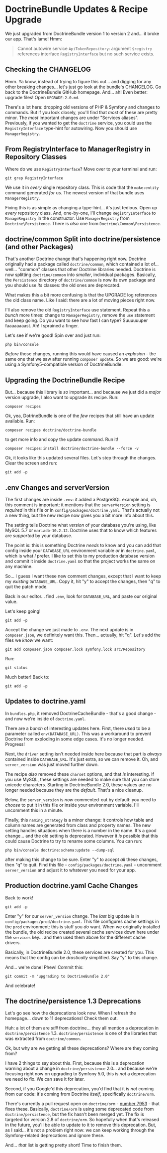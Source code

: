# DoctrineBundle Updates & Recipe Upgrade

We just upgraded from DoctrineBundle version 1 to version 2 and... it broke our
app. That's lame! Hmm:

> Cannot autowire service `ApiTokenRepository`: argument `$registry` references
> interface `RegistryInterface` but no such service exists.

## Checking the CHANGELOG

Hmm. Ya know, instead of trying to figure this out... and digging for any
other breaking changes... let's just go look at the bundle's CHANGELOG. Go back
to the DoctrineBundle GitHub homepage. And... ah! Even better: upgrade files!
Open `UPGRADE-2.0.md`.

There's a lot here: dropping old versions of PHP & Symfony and changes to
commands. But if you look closely, you'll find that *most* of these are pretty
minor. The *most* important changes are under "Services aliases". Previously,
if you wanted to get the `doctrine` service, you could use the `RegistryInterface`
type-hint for autowiring. Now you should use `ManagerRegistry`.

## From RegistryInterface to ManagerRegistry in Repository Classes

Where do we use `RegistryInterface`? Move over to your terminal and run:

```terminal
git grep RegistryInterface
```

We use it in *every* single repository class. This is code that the
`make:entity` command generated *for* us. The newest version of that bundle
uses `ManagerRegistry`.

Fixing this is as simple as changing a type-hint... it's just tedious. Open up
*every* repository class. And, one-by-one, I'll change `RegistryInterface` to
`ManageRegistry` in the constructor. Use `ManagerRegistry` from
`Doctrine\Persistence`. There is *also* one from `Doctrine\Common\Persistence`.

## doctrine/common Split into doctrine/persistence (and other Packages)

That's another Doctrine change that's happening right now. Doctrine originally
had a package called `doctrine/common`, which contained a lot of... well...
"common" classes that other Doctrine libraries needed. Doctrine is now
splitting `doctrine/common` into *smaller*, individual packages. Basically,
the `Persistence` directory of `doctrine/common` is now its own package and you
should use *its* classes: the old ones are deprecated.

What makes this a bit more confusing is that the UPGRADE log references the old
class name. Like I said: there are a lot of moving pieces right now.

I'll also remove the old `RegistryInterface` use statement. Repeat this a
*bunch* more times: change to `ManagerRegistry`, remove the `use` statement
and keep going. Do you want to see how fast I can type? Suuuuuuper faaaaaaaast.
Ah! I sprained a finger.

Let's see if we're good! Spin over and just run:

```terminal
php bin/console
```

*Before* those changes, running this would have caused an *explosion* - the same
one that we saw after running `composer update`. So we are good: we're using a
Symfony5-compatible version of DoctrineBundle.

## Upgrading the DoctrineBundle Recipe

But... because this library is *so* important... and because we just did a *major*
version upgrade, I also want to upgrade its recipe. Run:

```terminal
composer recipes
```

Ok, yea, DotrineBundle is one of the *few* recipes that still have an update
available. Run:

```terminal
composer recipes doctrine/doctrine-bundle
```

to get more info and copy the update command. Run it!

```terminal-silent
composer recipes:install doctrine/doctrine-bundle --force -v
```

Ok, it looks like this updated several files. Let's step through the changes.
Clear the screen and run:

```terminal
git add -p
```

## .env Changes and serverVersion

The first changes are inside `.env`: it added a PostgreSQL example and, oh, this
comment is important: it mentions that the `serverVersion` setting is
*required* in this file or in `config/packages/doctrine.yaml`. That's actually
not a new thing, but the new recipe now gives you a bit more info about this.

The setting tells Doctrine what *version* of your database you're using, like
MySQL 5.7 or `mariadb-10.2.12`. Doctrine uses that to know which features are
*supported* by your database.

The point is: this is something Doctrine *needs* to know and you can add that
config inside your `DATABASE_URL` environment variable *or* in `doctrine.yaml`,
which is what *I* prefer. I like to set this to my production database version
and commit it inside `doctrine.yaml` so that the project works the same on any
machine.

So... I guess I want these new comment changes, except that I want to keep my
*existing* `DATABASE_URL`. Copy it, hit "y" to accept the changes, then "q" to
quit the patch mode.

Back in our editor... find `.env`, look for `DATABASE_URL`, and paste our original
value.

Let's keep going!

```terminal
git add -p
```

Accept the change we just made to `.env`. The next update is in `composer.json`,
we definitely want this. Then... actually, hit "q". Let's add the files we
*know* we want:

```terminal
git add composer.json composer.lock symfony.lock src/Repository
```

Run:

```terminal
git status
```

Much better! Back to:

```terminal
git add -p
```

## Updates to doctrine.yaml

In `bundles.php`, it removed DoctrineCacheBundle - that's a good change - and
now we're inside of `doctrine.yaml`.

There are a *bunch* of interesting updates here. First, there *used* to be a
parameter called `env(DATABASE_URL)`. This was a workaround to prevent Doctrine
from exploding in some edge cases. It's no longer needed. Progress!

Next, the `driver` setting isn't needed inside here because that part is *always*
contained inside `DATABASE_URL`. It's just extra, so we can remove it. Oh, and
`server_version` was just moved further down.

The recipe *also* removed these `charset` options, and that *is* interesting.
If you use MySQL, these settings are needed to make sure that you can store
unicode characters. Starting in DoctrineBundle 2.0, these values are no longer
needed because they are the *default*. That's a nice cleanup.

Below, the `server_version` is *now* commented-out by default: you need to *choose*
to put it in this file or inside your environment variable. I'll uncomment this
in a minute.

Finally, this `naming_strategy` is a minor change: it controls how table and
column names are generated from class and property names. The new setting handles
situations when there is a number in the name. It's a good change... and the old
setting is deprecated. However it *is* possible that this could cause Doctrine
to try to rename some columns. You can run:

```terminal
php bin/console doctrine:schema:update --dump-sql
```

after making this change to be sure. Enter "y" to accept *all* these changes,
then "q" to quit. Find this file - `config/packages/doctrine.yaml` - uncomment
`server_version` and adjust it to whatever you need for your app.

## Production doctrine.yaml Cache Changes

Back to work!

```terminal
git add -p
```

Enter "y" for our `server_version` change. The *last* big update is in
`config/packages/prod/doctrine.yaml`. This file configures cache settings
in the `prod` environment: this is stuff you *do* want. When we originally
installed the bundle, the old recipe created several cache services down here
under the `services` key... and then used them above for the different cache
drivers.

Basically, in DoctrineBundle 2.0, these services are created for you. This means
that the config can be *drastically* simplified. Say "y" to this change.

And... we're done! Phew! Commit this:

```terminal
git commit -m "upgrading to DoctrineBundle 2.0"
```

And celebrate!

## The doctrine/persistence 1.3 Deprecations

Let's go see how the deprecations look now. When I refresh the homepage... down
to 11 deprecations! Check them out.

Huh: a lot of them are *still* from doctrine... they all mention a deprecation
in `doctrine/persistence` 1.3. `doctrine/persistence` is one of the libraries
that was extracted from `doctrine/common`.

Ok, but why are we getting all these deprecations? Where are they coming from?

I have 2 things to say about this. First, because this is a deprecation warning
about a change in `doctrine/persistence` 2.0... and because we're focusing right
now on upgrading to Symfony 5.0, this is *not* a deprecation we need to fix. We
can save it for later.

Second, if you Google'd this deprecation, you'd find that it is *not* coming
from our code: it's coming from Doctrine *itself*, specifically
`doctrine/orm`.

There's currently a pull request open on `doctrine/orm` -
[number 7953](https://github.com/doctrine/orm/pull/7953) - that fixes these.
Basically, `doctrine/orm` is using some deprecated code from `doctrine/persistence`,
but the fix hasn't been merged yet. The fix is targeted for version 2.8 of
`doctrine/orm`. So hopefully when that's released in the future, you'll be able
to update to it to remove this deprecation. But, as I said... it's not a problem
right now: we can keep working through the Symfony-related deprecations and
ignore these.

And... *that* list is getting pretty short! Time to finish them.
